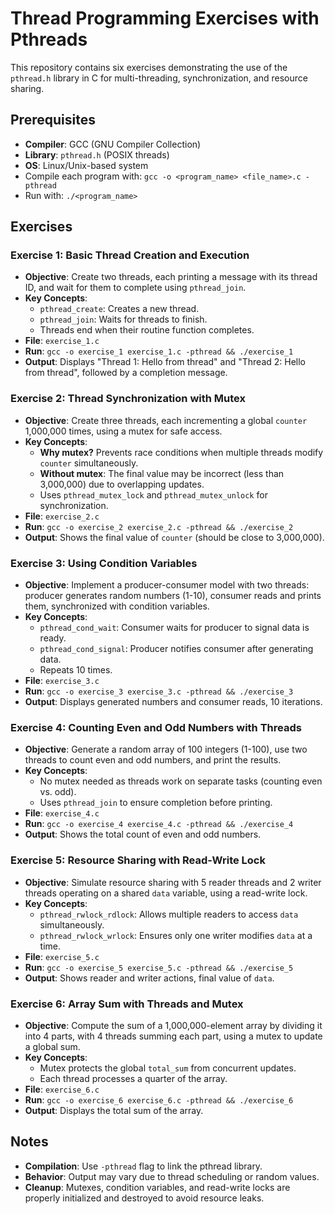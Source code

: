 # Thread Programming Exercises with Pthreads

This repository contains six exercises demonstrating the use of the `pthread.h` library in C for multi-threading, synchronization, and resource sharing.

## Prerequisites

- **Compiler**: GCC (GNU Compiler Collection)
- **Library**: `pthread.h` (POSIX threads)
- **OS**: Linux/Unix-based system
- Compile each program with: `gcc -o <program_name> <file_name>.c -pthread`
- Run with: `./<program_name>`

## Exercises

### Exercise 1: Basic Thread Creation and Execution

- **Objective**: Create two threads, each printing a message with its thread ID, and wait for them to complete using `pthread_join`.
- **Key Concepts**:
  - `pthread_create`: Creates a new thread.
  - `pthread_join`: Waits for threads to finish.
  - Threads end when their routine function completes.
- **File**: `exercise_1.c`
- **Run**: `gcc -o exercise_1 exercise_1.c -pthread && ./exercise_1`
- **Output**: Displays "Thread 1: Hello from thread" and "Thread 2: Hello from thread", followed by a completion message.

### Exercise 2: Thread Synchronization with Mutex

- **Objective**: Create three threads, each incrementing a global `counter` 1,000,000 times, using a mutex for safe access.
- **Key Concepts**:
  - **Why mutex?** Prevents race conditions when multiple threads modify `counter` simultaneously.
  - **Without mutex**: The final value may be incorrect (less than 3,000,000) due to overlapping updates.
  - Uses `pthread_mutex_lock` and `pthread_mutex_unlock` for synchronization.
- **File**: `exercise_2.c`
- **Run**: `gcc -o exercise_2 exercise_2.c -pthread && ./exercise_2`
- **Output**: Shows the final value of `counter` (should be close to 3,000,000).

### Exercise 3: Using Condition Variables

- **Objective**: Implement a producer-consumer model with two threads: producer generates random numbers (1-10), consumer reads and prints them, synchronized with condition variables.
- **Key Concepts**:
  - `pthread_cond_wait`: Consumer waits for producer to signal data is ready.
  - `pthread_cond_signal`: Producer notifies consumer after generating data.
  - Repeats 10 times.
- **File**: `exercise_3.c`
- **Run**: `gcc -o exercise_3 exercise_3.c -pthread && ./exercise_3`
- **Output**: Displays generated numbers and consumer reads, 10 iterations.

### Exercise 4: Counting Even and Odd Numbers with Threads

- **Objective**: Generate a random array of 100 integers (1-100), use two threads to count even and odd numbers, and print the results.
- **Key Concepts**:
  - No mutex needed as threads work on separate tasks (counting even vs. odd).
  - Uses `pthread_join` to ensure completion before printing.
- **File**: `exercise_4.c`
- **Run**: `gcc -o exercise_4 exercise_4.c -pthread && ./exercise_4`
- **Output**: Shows the total count of even and odd numbers.

### Exercise 5: Resource Sharing with Read-Write Lock

- **Objective**: Simulate resource sharing with 5 reader threads and 2 writer threads operating on a shared `data` variable, using a read-write lock.
- **Key Concepts**:
  - `pthread_rwlock_rdlock`: Allows multiple readers to access `data` simultaneously.
  - `pthread_rwlock_wrlock`: Ensures only one writer modifies `data` at a time.
- **File**: `exercise_5.c`
- **Run**: `gcc -o exercise_5 exercise_5.c -pthread && ./exercise_5`
- **Output**: Shows reader and writer actions, final value of `data`.

### Exercise 6: Array Sum with Threads and Mutex

- **Objective**: Compute the sum of a 1,000,000-element array by dividing it into 4 parts, with 4 threads summing each part, using a mutex to update a global sum.
- **Key Concepts**:
  - Mutex protects the global `total_sum` from concurrent updates.
  - Each thread processes a quarter of the array.
- **File**: `exercise_6.c`
- **Run**: `gcc -o exercise_6 exercise_6.c -pthread && ./exercise_6`
- **Output**: Displays the total sum of the array.

## Notes

- **Compilation**: Use `-pthread` flag to link the pthread library.
- **Behavior**: Output may vary due to thread scheduling or random values.
- **Cleanup**: Mutexes, condition variables, and read-write locks are properly initialized and destroyed to avoid resource leaks.